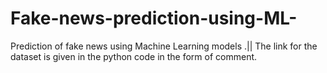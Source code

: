 # Fake-news-prediction-using-ML-

Prediction of fake news using Machine Learning models .||
The link for the dataset is given in the python code in the form of comment.
